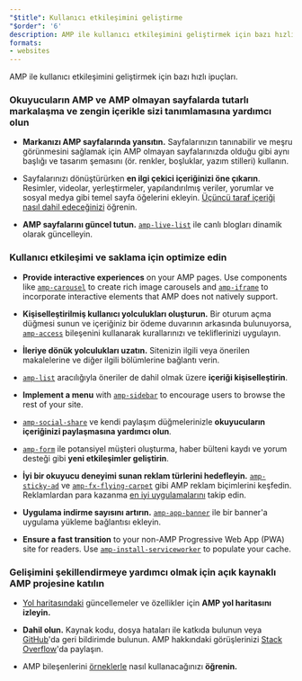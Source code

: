 ```yaml
---
"$title": Kullanıcı etkileşimini geliştirme
"$order": '6'
description: AMP ile kullanıcı etkileşimini geliştirmek için bazı hızlı ipuçları. Okuyucuların AMP ve AMP olmayan sayfalarda tutarlı markalaşma ve zengin içerikle sizi tanımlamasına yardımcı olun
formats:
- websites
---
```


AMP ile kullanıcı etkileşimini geliştirmek için bazı hızlı ipuçları.

### Okuyucuların AMP ve AMP olmayan sayfalarda tutarlı markalaşma ve zengin içerikle sizi tanımlamasına yardımcı olun

- **Markanızı AMP sayfalarında yansıtın.** Sayfalarınızın tanınabilir ve meşru görünmesini sağlamak için AMP olmayan sayfalarınızda olduğu gibi aynı başlığı ve tasarım şemasını (ör. renkler, boşluklar, yazım stilleri) kullanın.

- Sayfalarınızı dönüştürürken **en ilgi çekici içeriğinizi öne çıkarın**. Resimler, videolar, yerleştirmeler, yapılandırılmış veriler, yorumlar ve sosyal medya gibi temel sayfa öğelerini ekleyin. [Üçüncü taraf içeriği nasıl dahil edeceğinizi](../../../documentation/guides-and-tutorials/develop/media_iframes_3p/third_party_components.md) öğrenin.

- **AMP sayfalarını güncel tutun.** [`amp-live-list`](../../../documentation/components/reference/amp-live-list.md) ile canlı blogları dinamik olarak güncelleyin.

### Kullanıcı etkileşimi ve saklama için optimize edin

- **Provide interactive experiences** on your AMP pages. Use components like [`amp-carousel`](../../../documentation/components/reference/amp-carousel.md) to create rich image carousels and [`amp-iframe`](../../../documentation/components/reference/amp-iframe.md) to incorporate interactive elements that AMP does not natively support.

- **Kişiselleştirilmiş kullanıcı yolculukları oluşturun.** Bir oturum açma düğmesi sunun ve içeriğiniz bir ödeme duvarının arkasında bulunuyorsa, [`amp-access`](../../../documentation/components/reference/amp-access.md) bileşenini kullanarak kurallarınızı ve tekliflerinizi uygulayın.

- **İleriye dönük yolculukları uzatın.** Sitenizin ilgili veya önerilen makalelerine ve diğer ilgili bölümlerine bağlantı verin.

- [`amp-list`](../../../documentation/components/reference/amp-list.md) aracılığıyla öneriler de dahil olmak üzere **içeriği kişiselleştirin**.

- **Implement a menu** with [`amp-sidebar`](../../../documentation/components/reference/amp-sidebar.md) to encourage users to browse the rest of your site.

- [`amp-social-share`](../../../documentation/components/reference/amp-social-share.md) ve kendi paylaşım düğmelerinizle **okuyucuların içeriğinizi paylaşmasına yardımcı olun**.

- [`amp-form`](../../../documentation/components/reference/amp-form.md) ile potansiyel müşteri oluşturma, haber bülteni kaydı ve yorum desteği gibi **yeni etkileşimler geliştirin**.

- **İyi bir okuyucu deneyimi sunan reklam türlerini hedefleyin.** [`amp-sticky-ad`](../../../documentation/components/reference/amp-sticky-ad.md) ve [`amp-fx-flying-carpet`](../../../documentation/components/reference/amp-fx-flying-carpet.md) gibi AMP reklam biçimlerini keşfedin. Reklamlardan para kazanma [en iyi uygulamalarını](../../../documentation/guides-and-tutorials/develop/monetization/index.md) takip edin.

- **Uygulama indirme sayısını artırın.** [`amp-app-banner`](../../../documentation/components/reference/amp-app-banner.md) ile bir banner'a uygulama yükleme bağlantısı ekleyin.

- **Ensure a fast transition** to your non-AMP Progressive Web App (PWA) site for readers. Use [`amp-install-serviceworker`](../../../documentation/components/reference/amp-install-serviceworker.md) to populate your cache.

### Gelişimini şekillendirmeye yardımcı olmak için açık kaynaklı AMP projesine katılın

- [Yol haritasındaki](../../../community/roadmap.html) güncellemeler ve özellikler için **AMP yol haritasını izleyin.**

- **Dahil olun.** Kaynak kodu, dosya hataları ile katkıda bulunun veya [GitHub](https://github.com/ampproject/amphtml/blob/master/CONTRIBUTING.md)'da geri bildirimde bulunun. AMP hakkındaki görüşlerinizi [Stack Overflow](https://stackoverflow.com/questions/tagged/amp-html)'da paylaşın.

- AMP bileşenlerini [örneklerle](../../../documentation/examples/index.html) nasıl kullanacağınızı **öğrenin.**
